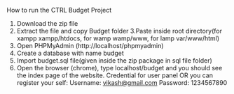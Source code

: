 How to run the CTRL Budget Project
1. Download the  zip file
2. Extract the file and copy Budget folder
3.Paste inside root directory(for xampp xampp/htdocs, for wamp wamp/www, for lamp var/www/html)
4. Open PHPMyAdmin (http://localhost/phpmyadmin)
5. Create a database with name budget 
6. Import budget.sql file(given inside the zip package in sql file folder)
7. Open the browser (chrome), type localhost/budget and you should see the index page of the website.
Credential for user panel  OR you can register your self:
Username: vikash@gmail.com
Password: 1234567890
